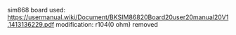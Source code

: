 sim868 board used: https://usermanual.wiki/Document/BKSIM86820Board20user20manual20V1.1413136229.pdf
modification: r104(0 ohm) removed